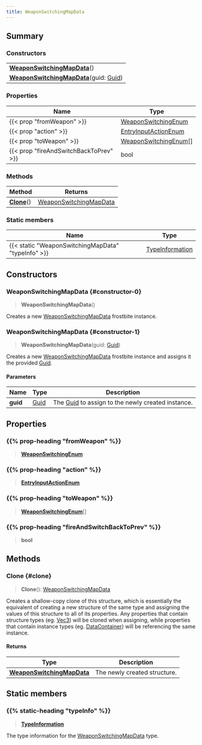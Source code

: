```yaml
---
title: WeaponSwitchingMapData
---
```


## Summary

### Constructors

|  |
| --- |
| **[WeaponSwitchingMapData](#constructor-0)**() |
| **[WeaponSwitchingMapData](#constructor-1)**(guid: [Guid](/vext/ref/shared/type/guid)) |

### Properties

| Name | Type |
| ---- | ---- |
| {{< prop "fromWeapon" >}} | [WeaponSwitchingEnum](/vext/ref/fb/weaponswitchingenum) |
| {{< prop "action" >}} | [EntryInputActionEnum](/vext/ref/fb/entryinputactionenum) |
| {{< prop "toWeapon" >}} | [WeaponSwitchingEnum](/vext/ref/fb/weaponswitchingenum)[] |
| {{< prop "fireAndSwitchBackToPrev" >}} | bool |

### Methods

| Method | Returns |
| ------ | ------- |
| **[Clone](#clone)**() | [WeaponSwitchingMapData](/vext/ref/fb/weaponswitchingmapdata) |

### Static members

| Name | Type |
| ---- | ---- |
| {{< static "WeaponSwitchingMapData" "typeInfo" >}} | [TypeInformation](/vext/ref/shared/type/typeinformation) |

## Constructors

### WeaponSwitchingMapData {#constructor-0}

> **WeaponSwitchingMapData**()

Creates a new [WeaponSwitchingMapData](/vext/ref/fb/weaponswitchingmapdata) frostbite instance.

### WeaponSwitchingMapData {#constructor-1}

> **WeaponSwitchingMapData**(guid: [Guid](/vext/ref/shared/type/guid))

Creates a new [WeaponSwitchingMapData](/vext/ref/fb/weaponswitchingmapdata) frostbite instance and assigns it the provided [Guid](/vext/ref/shared/type/guid).

#### Parameters

| Name | Type | Description |
| ---- | ---- | ----------- |
| **guid** | [Guid](/vext/ref/shared/type/guid) | The [Guid](/vext/ref/shared/type/guid) to assign to the newly created instance. |

## Properties

### {{% prop-heading "fromWeapon" %}}

> **[WeaponSwitchingEnum](/vext/ref/fb/weaponswitchingenum)**

### {{% prop-heading "action" %}}

> **[EntryInputActionEnum](/vext/ref/fb/entryinputactionenum)**

### {{% prop-heading "toWeapon" %}}

> **[WeaponSwitchingEnum](/vext/ref/fb/weaponswitchingenum)**[]

### {{% prop-heading "fireAndSwitchBackToPrev" %}}

> **bool**

## Methods

### Clone {#clone}

> **Clone**(): [WeaponSwitchingMapData](/vext/ref/fb/weaponswitchingmapdata)

Creates a shallow-copy clone of this structure, which is essentially the equivalent of creating a new structure of the same type and assigning the values of this structure to all of its properties. Any properties that contain structure types (eg. [Vec3](/vext/ref/shared/type/vec3)) will be cloned when assigning, while properties that contain instance types (eg. [DataContainer](/vext/ref/shared/type/datacontainer)) will be referencing the same instance.

#### Returns

| Type | Description |
| ---- | ----------- |
| **[WeaponSwitchingMapData](/vext/ref/fb/weaponswitchingmapdata)** | The newly created structure. |

## Static members

### {{% static-heading "typeInfo" %}}

> **[TypeInformation](/vext/ref/shared/type/typeinformation)**

The type information for the [WeaponSwitchingMapData](/vext/ref/fb/weaponswitchingmapdata) type.

